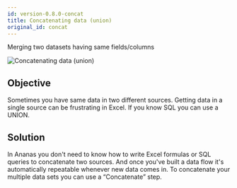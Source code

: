 ```yaml
---
id: version-0.8.0-concat
title: Concatenating data (union)
original_id: concat
---
```


Merging two datasets having same fields/columns

![Concatenating data (union)](assets/concat.png)

## Objective
Sometimes you have same data in two different sources. Getting data in a single source can be frustrating in Excel. If you know SQL you can use a UNION.

## Solution
In Ananas you don't need to know how to write Excel formulas or SQL queries to concatenate two sources. 
And once you've built a data flow it's automatically repeatable whenever new data comes in. 
To concatenate your multiple data sets you can use a “Concatenate” step.



